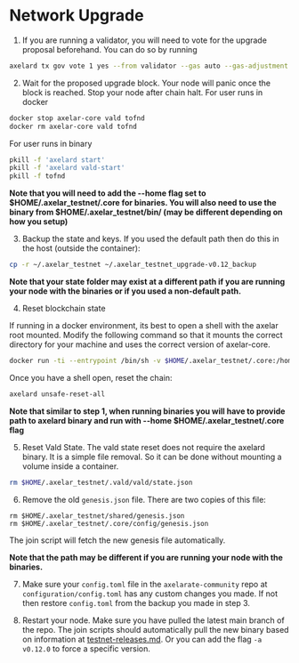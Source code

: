 # Network Upgrade

1. If you are running a validator, you will need to vote for the upgrade proposal beforehand. You can do so by running
```bash
axelard tx gov vote 1 yes --from validator --gas auto --gas-adjustment 1.5
```

2. Wait for the proposed upgrade block. Your node will panic once the block is reached. Stop your node after chain halt.
For user runs in docker
```bash
docker stop axelar-core vald tofnd
docker rm axelar-core vald tofnd
```
For user runs in binary
```bash
pkill -f 'axelard start'
pkill -f 'axelard vald-start'
pkill -f tofnd
```

**Note that you will need to add the --home flag set to $HOME/.axelar_testnet/.core for binaries. You will also need to use the binary from $HOME/.axelar_testnet/bin/ (may be different depending on how you setup)**

3. Backup the state and keys.  If you used the default path then do this in the host (outside the container):
```bash
cp -r ~/.axelar_testnet ~/.axelar_testnet_upgrade-v0.12_backup
```
**Note that your state folder may exist at a different path if you are running your node with the binaries or if you used a non-default path.**

4. Reset blockchain state

If running in a docker environment, its best to open a shell with the axelar root mounted. Modify the following command so that it mounts the correct directory for your machine and uses the correct version of axelar-core.
```bash
docker run -ti --entrypoint /bin/sh -v $HOME/.axelar_testnet/.core:/home/axelard/.axelar axelarnet/axelar-core:v0.10.7
```

Once you have a shell open, reset the chain:
```bash
axelard unsafe-reset-all
```
**Note that similar to step 1, when running binaries you will have to provide path to axelard binary and run with --home $HOME/.axelar_testnet/.core flag**

5. Reset Vald State.
The vald state reset does not require the axelard binary. It is a simple file removal. So it can be done without mounting a volume inside a container.

```bash
rm $HOME/.axelar_testnet/.vald/vald/state.json
```

6. Remove the old `genesis.json` file.  There are two copies of this file:
```
rm $HOME/.axelar_testnet/shared/genesis.json
rm $HOME/.axelar_testnet/.core/config/genesis.json
```
The join script will fetch the new genesis file automatically.

**Note that the path may be different if you are running your node with the binaries.**

7. Make sure your `config.toml` file in the `axelarate-community` repo at `configuration/config.toml` has any custom changes you made.  If not then restore `config.toml` from the backup you made in step 3.

8. Restart your node. Make sure you have pulled the latest main branch of the repo. The join scripts should automatically pull the new binary based on information at [testnet-releases.md](https://github.com/axelarnetwork/axelarate-community/blob/main/resources/testnet-releases.md).  Or you can add the flag `-a v0.12.0` to force a specific version.
